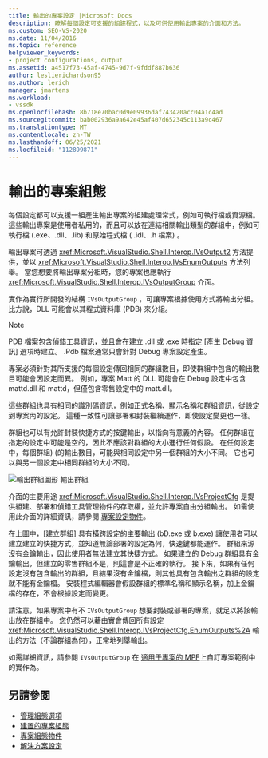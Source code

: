 ```yaml
---
title: 輸出的專案設定 |Microsoft Docs
description: 瞭解每個設定可支援的組建程式，以及可供使用輸出專案的介面和方法。
ms.custom: SEO-VS-2020
ms.date: 11/04/2016
ms.topic: reference
helpviewer_keywords:
- project configurations, output
ms.assetid: a4517f73-45af-4745-9d7f-9fddf887b636
author: leslierichardson95
ms.author: lerich
manager: jmartens
ms.workload:
- vssdk
ms.openlocfilehash: 8b718e70bac0d9e09936daf743420acc04a1c4ad
ms.sourcegitcommit: bab002936a9a642e45af407d652345c113a9c467
ms.translationtype: MT
ms.contentlocale: zh-TW
ms.lasthandoff: 06/25/2021
ms.locfileid: "112899871"
---
```

# <a name="project-configuration-for-output"></a>輸出的專案組態
每個設定都可以支援一組產生輸出專案的組建處理常式，例如可執行檔或資源檔。 這些輸出專案是使用者私用的，而且可以放在連結相關輸出類型的群組中，例如可執行檔 (.exe、.dll、.lib) 和原始程式檔 ( .idl、.h 檔案) 。

 輸出專案可透過 <xref:Microsoft.VisualStudio.Shell.Interop.IVsOutput2> 方法提供，並以 <xref:Microsoft.VisualStudio.Shell.Interop.IVsEnumOutputs> 方法列舉。 當您想要將輸出專案分組時，您的專案也應執行 <xref:Microsoft.VisualStudio.Shell.Interop.IVsOutputGroup> 介面。

 實作為實行所開發的結構 `IVsOutputGroup` ，可讓專案根據使用方式將輸出分組。 比方說，DLL 可能會以其程式資料庫 (PDB) 來分組。

> [!NOTE]
> PDB 檔案包含偵錯工具資訊，並且會在建立 .dll 或 .exe 時指定 [產生 Debug 資訊] 選項時建立。 .Pdb 檔案通常只會針對 Debug 專案設定產生。

 專案必須針對其所支援的每個設定傳回相同的群組數目，即使群組中包含的輸出數目可能會因設定而異。 例如，專案 Matt 的 DLL 可能會在 Debug 設定中包含 mattd.dll 和 mattd，但僅包含零售設定中的 matt.dll。

 這些群組也具有相同的識別碼資訊，例如正式名稱、顯示名稱和群組資訊，從設定到專案內的設定。 這種一致性可讓部署和封裝繼續運作，即使設定變更也一樣。

 群組也可以有允許封裝快捷方式的按鍵輸出，以指向有意義的內容。 任何群組在指定的設定中可能是空的，因此不應該對群組的大小進行任何假設。 在任何設定中，每個群組)  (的輸出數目，可能與相同設定中另一個群組的大小不同。 它也可以與另一個設定中相同群組的大小不同。

 ![輸出群組圖形](../../extensibility/internals/media/vsoutputgroups.gif "vsOutputGroups") 輸出群組

 介面的主要用途 <xref:Microsoft.VisualStudio.Shell.Interop.IVsProjectCfg> 是提供組建、部署和偵錯工具管理物件的存取權，並允許專案自由分組輸出。 如需使用此介面的詳細資訊，請參閱 [專案設定物件](../../extensibility/internals/project-configuration-object.md)。

 在上圖中，[建立群組] 具有橫跨設定的主要輸出 (bD.exe 或 b.exe) 讓使用者可以建立建立的快捷方式，並知道無論部署的設定為何，快速鍵都能運作。 群組來源沒有金鑰輸出，因此使用者無法建立其快捷方式。 如果建立的 Debug 群組具有金鑰輸出，但建立的零售群組不是，則這會是不正確的執行。 接下來，如果有任何設定沒有包含輸出的群組，且結果沒有金鑰檔，則其他具有包含輸出之群組的設定就不能有金鑰檔。 安裝程式編輯器會假設群組的標準名稱和顯示名稱，加上金鑰檔的存在，不會根據設定而變更。

 請注意，如果專案中有不 `IVsOutputGroup` 想要封裝或部署的專案，就足以將該輸出放在群組中。 您仍然可以藉由實會傳回所有設定 <xref:Microsoft.VisualStudio.Shell.Interop.IVsProjectCfg.EnumOutputs%2A> 輸出的方法（不論群組為何），正常地列舉輸出。

 如需詳細資訊，請參閱 `IVsOutputGroup` 在 [適用于專案的 MPF](https://github.com/tunnelvisionlabs/MPFProj10)上自訂專案範例中的實作為。

## <a name="see-also"></a>另請參閱
- [管理組態選項](../../extensibility/internals/managing-configuration-options.md)
- [建置的專案組態](../../extensibility/internals/project-configuration-for-building.md)
- [專案組態物件](../../extensibility/internals/project-configuration-object.md)
- [解決方案設定](../../extensibility/internals/solution-configuration.md)

